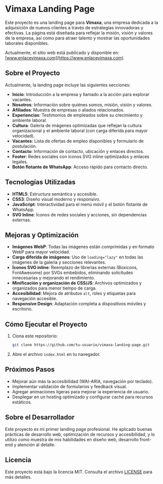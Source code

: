# Vimaxa Landing Page

Este proyecto es una landing page para **Vimaxa**, una empresa dedicada a la adquisición de nuevos clientes a través de estrategias innovadoras y efectivas. La página está diseñada para reflejar la misión, visión y valores de la empresa, así como para atraer talento y mostrar las oportunidades laborales disponibles.

Actualmente, el sitio web está publicado y disponible en: [www.enlacevimaxa.com](https://www.enlacevimaxa.com)

## Sobre el Proyecto

Actualmente, la landing page incluye las siguientes secciones:

- **Inicio**: Introducción a la empresa y llamado a la acción para explorar vacantes.
- **Nosotros**: Información sobre quiénes somos, misión, visión y valores.
- **Afiliados**: Muestra de empresas o aliados relacionados.
- **Experiencias**: Testimonios de empleados sobre su crecimiento y ambiente laboral.
- **Cultura**: Galería de imágenes optimizadas que reflejan la cultura organizacional y el ambiente laboral (con carga diferida para mayor velocidad).
- **Vacantes**: Lista de ofertas de empleo disponibles y formulario de postulación.
- **Contacto**: Información de contacto, ubicación y enlaces directos.
- **Footer**: Redes sociales con íconos SVG inline optimizados y enlaces legales.
- **Botón flotante de WhatsApp**: Acceso rápido para contacto directo.

## Tecnologías Utilizadas

- **HTML5**: Estructura semántica y accesible.
- **CSS3**: Diseño visual moderno y responsivo.
- **JavaScript**: Interactividad para el menú móvil y el botón flotante de WhatsApp.
- **SVG Inline**: Íconos de redes sociales y acciones, sin dependencias externas.

## Mejoras y Optimización

- **Imágenes WebP**: Todas las imágenes están comprimidas y en formato WebP para mayor velocidad.
- **Carga diferida de imágenes**: Uso de `loading="lazy"` en todas las imágenes de la galería y secciones relevantes.
- **Íconos SVG inline**: Reemplazo de librerías externas (Boxicons, FontAwesome) por SVGs embebidos, eliminando solicitudes innecesarias y mejorando el rendimiento.
- **Minificación y organización de CSS/JS**: Archivos optimizados y organizados para menor tiempo de carga.
- **Accesibilidad**: Mejora de atributos `alt`, roles y etiquetas para navegación accesible.
- **Responsive Design**: Adaptación completa a dispositivos móviles y escritorio.

## Cómo Ejecutar el Proyecto

1. Clona este repositorio:
   ```bash
   git clone https://github.com/tu-usuario/vimaxa-landing-page.git
   ```
2. Abre el archivo `index.html` en tu navegador.

## Próximos Pasos

- Mejorar aún más la accesibilidad (WAI-ARIA, navegación por teclado).
- Implementar validación de formularios y feedback visual.
- Agregar animaciones ligeras para mejorar la experiencia de usuario.
- Desplegar en un hosting optimizado y configurar caché para recursos estáticos.

## Sobre el Desarrollador

Este proyecto es mi primer landing page profesional. He aplicado buenas prácticas de desarrollo web, optimización de recursos y accesibilidad, y lo utilizo como muestra de mis habilidades en diseño web, desarrollo front-end y atención al detalle.

## Licencia

Este proyecto está bajo la licencia MIT. Consulta el archivo [LICENSE](LICENSE) para más detalles.